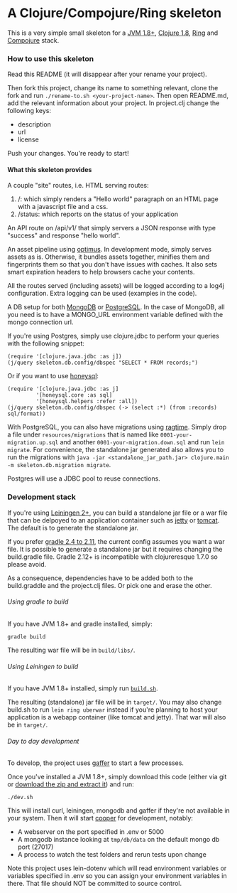 # A Clojure/Compojure/Ring skeleton

This is a very simple small skeleton for a [JVM 1.8+](http://www.oracle.com/technetwork/java/javase/downloads/java-archive-downloads-javase6-419409.html), [Clojure 1.8](https://github.com/clojure/clojure/tree/clojure-1.8.0), [Ring](https://github.com/ring-clojure/ring/) and [Compojure](https://github.com/weavejester/compojure/) stack.

### How to use this skeleton

Read this README (it will disappear after your rename your project).

Then fork this project, change its name to something relevant, clone the fork and run `./rename-to.sh <your-project-name>`. Then open README.md, add the relevant information about your project.
In project.clj change the following keys:
- description
- url
- license

Push your changes. You're ready to start!

#### What this skeleton provides

A couple "site" routes, i.e. HTML serving routes:

1. /: which simply renders a "Hello world" paragraph on an HTML page with a javascript file and a css.
2. /status: which reports on the status of your application

An API route on /api/v1/ that simply servers a JSON response with type "success" and response "hello world".

An asset pipeline using [optimus](https://github.com/magnars/optimus). In development mode, simply serves assets as is. Otherwise, it bundles assets together, minifies them and fingerprints them so that you don't have issues with caches. It also sets smart expiration headers to help browsers cache your contents.

All the routes served (including assets) will be logged according to a log4j configuration. Extra logging can be used (examples in the code).

A DB setup for both [MongoDB](https://www.mongodb.com/) or [PostgreSQL](https://www.postgresql.org). In the case of MongoDB, all you need is to have a MONGO_URL environment variable defined with the mongo connection url.

If you're using Postgres, simply use clojure.jdbc to perform your queries with the following snippet:

```
(require '[clojure.java.jdbc :as j])
(j/query skeleton.db.config/dbspec "SELECT * FROM records;")
```

Or if you want to use [honeysql](https://github.com/jkk/honeysql):

```
(require '[clojure.java.jdbc :as j]
         '[honeysql.core :as sql]
         '[honeysql.helpers :refer :all])
(j/query skeleton.db.config/dbspec (-> (select :*) (from :records) sql/format))
```

With PostgreSQL, you can also have migrations using [ragtime](https://github.com/weavejester/ragtime). Simply drop a file under `resources/migrations` that is named like `0001-your-migration.up.sql` and another `0001-your-migration.down.sql` and run `lein migrate`. For convenience, the standalone jar generated also allows you to run the migrations with `java -jar <standalone_jar_path.jar> clojure.main -m skeleton.db.migration migrate`.

Postgres will use a JDBC pool to reuse connections.

### Development stack

If you're using [Leiningen 2+](https://github.com/technomancy/leiningen), you can build a standalone jar file or a war file that can be delpoyed to an application container such as [jetty](http://www.eclipse.org/jetty/) or [tomcat](http://tomcat.apache.org/). The default is to generate the standalone jar.

If you prefer [gradle 2.4 to 2.11](http://gradle.org/gradle-download/), the current config assumes you want a war file. It is possible to generate a standalone jar but it requires changing the build.gradle file. Gradle 2.12+ is incompatible with clojureresque 1.7.0 so please avoid.

As a consequence, dependencies have to be added both to the build.graddle and the project.clj files.
Or pick one and erase the other.

###### Using gradle to build

If you have JVM 1.8+ and gradle installed, simply:
```
gradle build
```

The resulting war file will be in `build/libs/`.

###### Using Leiningen to build

If you have JVM 1.8+ installed, simply run [`build.sh`](build.sh).

The resulting (standalone) jar file will be in `target/`. You may also change build.sh to run `lein ring uberwar` instead if you're planning to host your application is a webapp container (like tomcat and jetty). That war will also be in `target/`.

###### Day to day development

To develop, the project uses [gaffer](https://github.com/jingweno/gaffer) to start a few processes.

Once you've installed a JVM 1.8+, simply download this code (either via git or [download the zip and extract it](archive/master.zip)) and run:
```
./dev.sh
```

This will install curl, leiningen, mongodb and gaffer if they're not available in your system. Then it will start [cooper](https://github.com/kouphax/lein-cooper) for development, notably:
- A webserver on the port specified in .env or 5000
- A mongodb instance looking at `tmp/db/data` on the default mongo db port (27017)
- A process to watch the test folders and rerun tests upon change

Note this project uses lein-dotenv which will read environment variables or variables specified in .env so you can assign your environment variables in there. That file should NOT be committed to source control.

